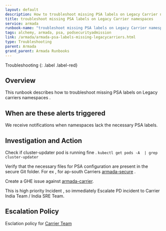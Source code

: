 ```yaml
---
layout: default
description: How to troubleshoot missing PSA labels on Legacy Carrier namespaces
title: troubleshoot missing PSA labels on Legacy Carrier namespaces
service: armada
runbook-name: "troubleshoot missing PSA labels on Legacy Carrier namespaces"
tags: alchemy, armada, psa, podsecurityadmission
link: /armada/armada-psa-labels-missing-legacycarriers.html
type: Troubleshooting
parent: Armada
grand_parent: Armada Runbooks
---
```


Troubleshooting
{: .label .label-red}

## Overview

This runbook describes how to troubleshoot missing PSA labels on Legacy carriers namespaces .

## When are these alerts triggered

We receive notifications when namespaces lack the necessary PSA labels.

## Investigation and Action

Check if cluster-updater pod is running fine . 
  `kubectl get pods -A  | grep cluster-updater`

Verify that the necessary files for PSA configuration are present in the secure Git folder.
For ex , for ap-south Carriers [armada-secure](https://github.ibm.com/alchemy-containers/armada-secure/blob/master/secure/armada/ap-south/hubs/prod-syd01-carrier1/armada-psa-resources.yaml) .

Create a GHE issue against [armada-carrier](https://github.ibm.com/alchemy-containers/armada-carrier/issues).

This is high priority Incident , so immediately Escalate PD incident to Carrier India Team / India SRE Team.

## Escalation Policy

Esclation policy for [Carrier Team](https://ibm.pagerduty.com/escalation_policies#PDJ7N4P)

